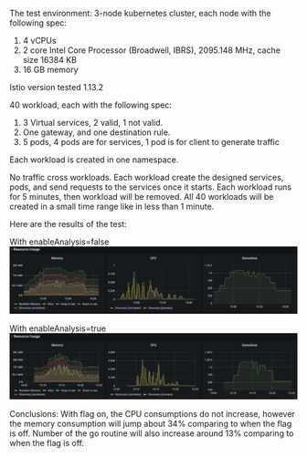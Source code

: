 The test environment:
3-node kubernetes cluster, each node with the following spec:
   1. 4 vCPUs
   2. 2 core Intel Core Processor (Broadwell, IBRS), 2095.148 MHz, cache size 16384 KB
   3. 16 GB memory

Istio version tested 1.13.2

40 workload, each with the following spec:
   1. 3 Virtual services, 2 valid, 1 not valid.
   2. One gateway, and one destination rule.
   3. 5 pods, 4 pods are for services, 1 pod is for client to generate traffic

Each workload is created in one namespace.

No traffic cross workloads. Each workload create the designed services, pods, and
send requests to the services once it starts. Each workload runs for 5 minutes, then
workload will be removed. All 40 workloads will be created in a small time range like
in less than 1 minute.

Here are the results of the test:

With enableAnalysis=false
![flag is off](./flagoff.png)

With enableAnalysis=true
![flag is on](./flagon.png)


Conclusions:
With flag on, the CPU consumptions do not increase, however the memory consumption
will jump about 34% comparing to when the flag is off. Number of the go routine will
also increase around 13% comparing to when the flag is off.
